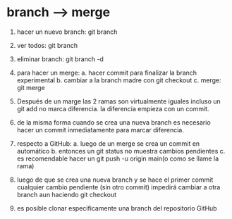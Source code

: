 # branch --> merge

1. hacer un nuevo branch: git branch <nombre-branch>

2. ver todos: git branch

3. eliminar branch: git branch -d <nombre-branch>

4. para hacer un merge:
	a. hacer commit para finalizar la branch experimental
	b. cambiar a la branch  madre con git checkout <branch-madre>
	c. merge: git merge <nombre-branch-experimental>

5. Después de un marge las 2 ramas son virtualmente iguales
incluso un git add no marca diferencia. la diferencia empieza con
un commit.

6. de la misma forma cuando se crea una nueva branch es necesario
hacer un commit inmediatamente para marcar diferencia.

7. respecto a GitHub:
	a. luego de un merge se crea un commit en automático
	b. entonces un git status no muestra cambios pendientes
	c. es recomendable hacer un git push -u origin main(o como
	se llame la rama)

8. luego de que se crea una nueva branch y se hace el primer commit
cualquier cambio pendiente (sin otro commit) impedirá cambiar a otra
branch aun haciendo git checkout

9. es posible clonar especificamente una branch del repositorio GitHub